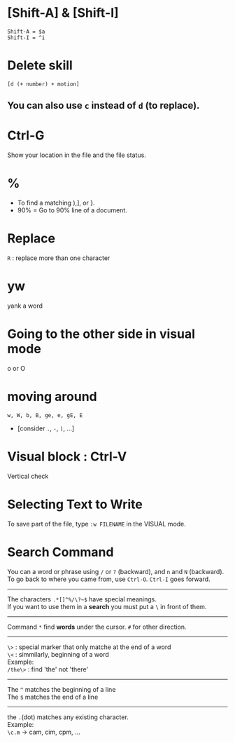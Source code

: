 # [Shift-A] & [Shift-I]
```
Shift-A = $a
Shift-I = ^i
```
# Delete skill
```
[d (+ number) + motion]
```
## You can also use `c` instead of `d` (to replace).

# Ctrl-G
Show your location in the file and the file status.

# % 
* To find a matching ),], or }.
* 90% = Go to 90% line of a document. 
# Replace  
`R` : replace more than one character

# yw
yank a word

# Going to the other side in visual mode
o or O

# moving around
```
w, W, b, B, ge, e, gE, E 
```
* [consider `.`, `-`, `)`, ...]

# Visual block : Ctrl-V
Vertical check

# Selecting Text to Write
To save part of the file, type `:w FILENAME` in the VISUAL mode.

# Search Command
You can a word or phrase using `/` or `?` (backward), and `n` and `N` (backward).  
To go back to where you came from, use `Ctrl-O`. `Ctrl-I` goes forward.  

---

The characters `.*[]^%/\?~$` have special meanings.  
If you want to use them in a **search** you must put a `\` in front of them.

---

Command `*` find **words** under the cursor. `#` for other direction.  

---

`\>` : special marker that only matche at the end of a word  
`\<` : simmilarly, beginning of a word  
Example:  
`/the\>` : find 'the' not 'there'

---

The `^` matches the beginning of a line  
The `$` matches the end of a line  

---

the `.`(dot) matches any existing character.  
Example:  
`\c.m` -> cam, cim, cpm, ...
